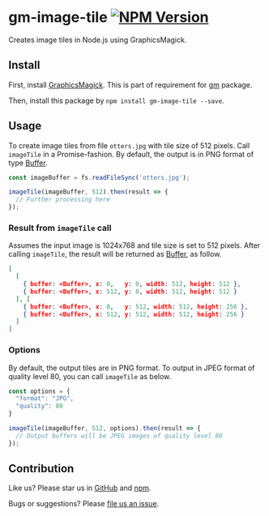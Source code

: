 # gm-image-tile [![NPM Version](https://img.shields.io/npm/v/gm.svg?style=flat)](https://www.npmjs.org/package/gm-image-tile)

Creates image tiles in Node.js using GraphicsMagick.

## Install

First, install [GraphicsMagick](https://graphicsmagick.org). This is part of requirement for [gm](https://npmjs.org/package/gm) package.

Then, install this package by `npm install gm-image-tile --save`.

## Usage

To create image tiles from file `otters.jpg` with tile size of 512 pixels. Call `imageTile` in a Promise-fashion. By default, the output is in PNG format of type [Buffer](https://nodejs.org/api/buffer.html).

```js
const imageBuffer = fs.readFileSync('otters.jpg');

imageTile(imageBuffer, 512).then(result => {
  // Further processing here
});
```

### Result from `imageTile` call

Assumes the input image is 1024x768 and tile size is set to 512 pixels. After calling `imageTile`, the result will be returned as [Buffer](https://nodejs.org/api/buffer.html), as follow.

```json
[
  [
    { buffer: <Buffer>, x: 0,   y: 0, width: 512, height: 512 },
    { buffer: <Buffer>, x: 512, y: 0, width: 512, height: 512 }
  ], [
    { buffer: <Buffer>, x: 0,   y: 512, width: 512, height: 256 },
    { buffer: <Buffer>, x: 512, y: 512, width: 512, height: 256 }
  ]
]
```

### Options

By default, the output tiles are in PNG format. To output in JPEG format of quality level 80, you can call `imageTile` as below.

```js
const options = {
  "format": "JPG",
  "quality": 80
}

imageTile(imageBuffer, 512, options).then(result => {
  // Output buffers will be JPEG images of quality level 80
});
```

## Contribution

Like us? Please star us in [GitHub](https://github.com/compulim/gm-image-tile/stargazers) and [npm](https://npmjs.com/package/gm-image-tile).

Bugs or suggestions? Please [file us an issue](https://github.com/compulim/gm-image-tile/issues).
